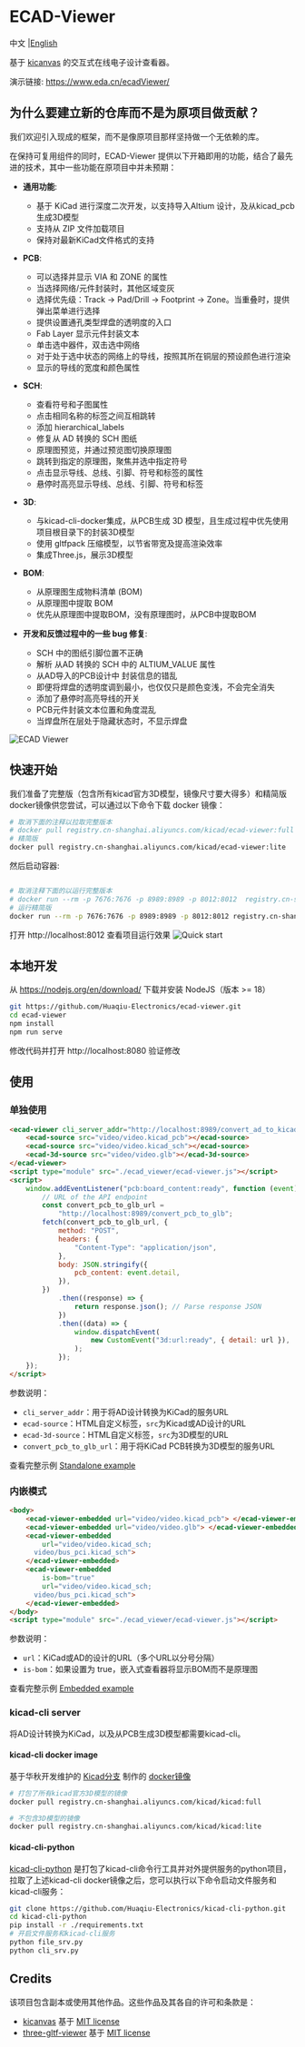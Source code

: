 # ECAD-Viewer

<p>
    中文 |<a href="README.md">English<a/>
</p>

基于 [kicanvas](https://github.com/theacodes/kicanvas) 的交互式在线电子设计查看器。

演示链接: https://www.eda.cn/ecadViewer/

## 为什么要建立新的仓库而不是为原项目做贡献？

我们欢迎引入现成的框架，而不是像原项目那样坚持做一个无依赖的库。

在保持可复用组件的同时，ECAD-Viewer 提供以下开箱即用的功能，结合了最先进的技术，其中一些功能在原项目中并未预期：

-   **通用功能**:

    -   基于 KiCad 进行深度二次开发，以支持导入Altium 设计，及从kicad_pcb生成3D模型
    -   支持从 ZIP 文件加载项目
    -   保持对最新KiCad文件格式的支持

-   **PCB**:

    -   可以选择并显示 VIA 和 ZONE 的属性
    -   当选择网络/元件封装时，其他区域变灰
    -   选择优先级：Track -> Pad/Drill -> Footprint -> Zone。当重叠时，提供弹出菜单进行选择
    -   提供设置通孔类型焊盘的透明度的入口
    -   Fab Layer 显示元件封装文本
    -   单击选中器件，双击选中网络
    -   对于处于选中状态的网络上的导线，按照其所在铜层的预设颜色进行渲染
    -   显示的导线的宽度和颜色属性

-   **SCH**:

    -   查看符号和子图属性
    -   点击相同名称的标签之间互相跳转
    -   添加 hierarchical_labels
    -   修复从 AD 转换的 SCH 图纸
    -   原理图预览，并通过预览图切换原理图
    -   跳转到指定的原理图，聚焦并选中指定符号
    -   点击显示导线、总线、引脚、符号和标签的属性
    -   悬停时高亮显示导线、总线、引脚、符号和标签

-   **3D**:

    -   与kicad-cli-docker集成，从PCB生成 3D 模型，且生成过程中优先使用项目根目录下的封装3D模型
    -   使用 gltfpack 压缩模型，以节省带宽及提高渲染效率
    -   集成Three.js，展示3D模型

-   **BOM**:

    -   从原理图生成物料清单 (BOM)
    -   从原理图中提取 BOM
    -   优先从原理图中提取BOM，没有原理图时，从PCB中提取BOM

-   **开发和反馈过程中的一些 bug 修复**:

    -   SCH 中的图纸引脚位置不正确
    -   解析 从AD 转换的 SCH 中的 ALTIUM_VALUE 属性
    -   从AD导入的PCB设计中 封装信息的错乱
    -   即便将焊盘的透明度调到最小，也仅仅只是颜色变浅，不会完全消失
    -   添加了悬停时高亮导线的开关
    -   PCB元件封装文本位置和角度混乱
    -   当焊盘所在层处于隐藏状态时，不显示焊盘

![ECAD Viewer](docs/ecad-viewer-preview.gif)

## 快速开始

我们准备了完整版（包含所有kicad官方3D模型，镜像尺寸要大得多）和精简版docker镜像供您尝试，可以通过以下命令下载 docker 镜像：

```bash
# 取消下面的注释以拉取完整版本
# docker pull registry.cn-shanghai.aliyuncs.com/kicad/ecad-viewer:full
# 精简版
docker pull registry.cn-shanghai.aliyuncs.com/kicad/ecad-viewer:lite
```

然后启动容器:

```bash

# 取消注释下面的以运行完整版本
# docker run --rm -p 7676:7676 -p 8989:8989 -p 8012:8012  registry.cn-shanghai.aliyuncs.com/kicad/ecad-viewer:full
# 运行精简版
docker run --rm -p 7676:7676 -p 8989:8989 -p 8012:8012 registry.cn-shanghai.aliyuncs.com/kicad/ecad-viewer:lite

```

打开 http://localhost:8012 查看项目运行效果
![Quick start](docs/quick-start.gif)

## 本地开发

从 https://nodejs.org/en/download/ 下载并安装 NodeJS（版本 >= 18）

```bash
git https://github.com/Huaqiu-Electronics/ecad-viewer.git
cd ecad-viewer
npm install
npm run serve
```

修改代码并打开 http://localhost:8080 验证修改

## 使用

### 单独使用

```html
<ecad-viewer cli_server_addr="http://localhost:8989/convert_ad_to_kicad">
    <ecad-source src="video/video.kicad_pcb"></ecad-source>
    <ecad-source src="video/video.kicad_sch"></ecad-source>
    <ecad-3d-source src="video/video.glb"></ecad-3d-source>
</ecad-viewer>
<script type="module" src="./ecad_viewer/ecad-viewer.js"></script>
<script>
    window.addEventListener("pcb:board_content:ready", function (event) {
        // URL of the API endpoint
        const convert_pcb_to_glb_url =
            "http://localhost:8989/convert_pcb_to_glb";
        fetch(convert_pcb_to_glb_url, {
            method: "POST",
            headers: {
                "Content-Type": "application/json",
            },
            body: JSON.stringify({
                pcb_content: event.detail,
            }),
        })
            .then((response) => {
                return response.json(); // Parse response JSON
            })
            .then((data) => {
                window.dispatchEvent(
                    new CustomEvent("3d:url:ready", { detail: url }),
                );
            });
    });
</script>
```

参数说明：

-   `cli_server_addr`：用于将AD设计转换为KiCad的服务URL
-   `ecad-source`：HTML自定义标签，`src`为Kicad或AD设计的URL
-   `ecad-3d-source`：HTML自定义标签，`src`为3D模型的URL
-   `convert_pcb_to_glb_url`：用于将KiCad PCB转换为3D模型的服务URL

查看完整示例 [Standalone example](debug/index.html)

### 内嵌模式

```html
<body>
    <ecad-viewer-embedded url="video/video.kicad_pcb"> </ecad-viewer-embedded>
    <ecad-viewer-embedded url="video/video.glb"> </ecad-viewer-embedded>
    <ecad-viewer-embedded
        url="video/video.kicad_sch;
      video/bus_pci.kicad_sch">
    </ecad-viewer-embedded>
    <ecad-viewer-embedded
        is-bom="true"
        url="video/video.kicad_sch;
      video/bus_pci.kicad_sch">
    </ecad-viewer-embedded>
</body>
<script type="module" src="./ecad_viewer/ecad-viewer.js"></script>
```

参数说明：

-   `url`：KiCad或AD的设计的URL（多个URL以分号分隔）
-   `is-bom`：如果设置为 true，嵌入式查看器将显示BOM而不是原理图

查看完整示例 [Embedded example](debug/embedded.html)

### kicad-cli server

将AD设计转换为KiCad，以及从PCB生成3D模型都需要kicad-cli。

#### kicad-cli docker image

基于华秋开发维护的 [Kicad分支](https://github.com/Huaqiu-Electronics/kicad) 制作的 [docker镜像](https://github.com/orgs/Huaqiu-Electronics/packages/container/package/kicad)

```bash
# 打包了所有kicad官方3D模型的镜像
docker pull registry.cn-shanghai.aliyuncs.com/kicad/kicad:full

# 不包含3D模型的镜像
docker pull registry.cn-shanghai.aliyuncs.com/kicad/kicad:lite
```

#### kicad-cli-python

[kicad-cli-python](https://github.com/Huaqiu-Electronics/kicad-cli-python) 是打包了kicad-cli命令行工具并对外提供服务的python项目，拉取了上述kicad-cli docker镜像之后，您可以执行以下命令启动文件服务和kicad-cli服务：

```bash
git clone https://github.com/Huaqiu-Electronics/kicad-cli-python.git
cd kicad-cli-python
pip install -r ./requirements.txt
# 开启文件服务和kicad-cli服务
python file_srv.py
python cli_srv.py
```

## Credits

该项目包含副本或使用其他作品。这些作品及其各自的许可和条款是：

-   [kicanvas](https://github.com/theacodes/kicanvas) 基于 [MIT license](https://github.com/theacodes/kicanvas/blob/main/LICENSE.md)
-   [three-gltf-viewer](https://github.com/donmccurdy/three-gltf-viewer) 基于 [MIT license](https://github.com/donmccurdy/three-gltf-viewer/blob/main/LICENSE)
